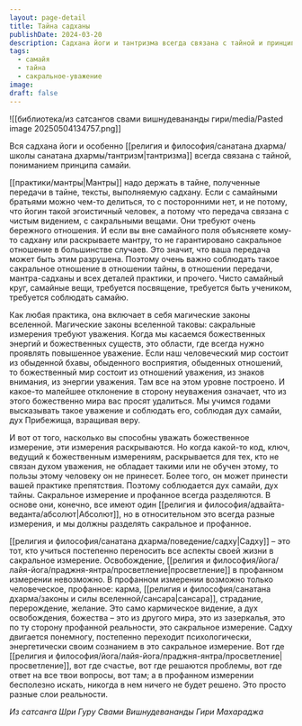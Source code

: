 ```yaml
---
layout: page-detail
title: Тайна садханы
publishDate: 2024-03-20
description: Садхана йоги и тантризма всегда связана с тайной и принципом самайи - сакральные знания, мантры и практики передаются только посвящённым, чтобы сохранить чистоту и уважение к божественному. Нарушение тайны разрушает силу передачи и может привести к препятствиям. Просветление возможно только в сакральном измерении, поэтому садху учится переносить всю свою жизнь в сферу сакрального, где раскрываются истинные ответы и счастье.
tags:
  - самайя
  - тайна
  - сакральное-уважение
image: 
draft: false
---
```

![[библиотека/из сатсангов свами вишнудевананды гири/media/Pasted image 20250504134757.png]]
  
 Вся садхана йоги и особенно [[религия и философия/санатана дхарма/школы санатана дхармы/тантризм|тантризма]] всегда связана с тайной, пониманием принципа самайи.

 [[практики/мантры|Мантры]] надо держать в тайне, полученные передачи в тайне, тексты, выполняемую садхану. Если с самайными братьями можно чем-то делиться, то с посторонними нет, и не потому, что йогин такой эгоистичный человек, а потому что передача связана с чистым видением, с сакральными вещами. Они требуют очень бережного отношения. И если вы вне самайного поля объясняете кому-то садхану или раскрываете мантру, то не гарантировано сакральное отношение в большинстве случаев. Это значит, что ваша передача может быть этим разрушена. Поэтому очень важно соблюдать такое сакральное отношение в отношении тайны, в отношении передачи, мантра-садханы и всех деталей практики, и прочего. Чисто самайный круг, самайные вещи, требуется посвящение, требуется быть учеником, требуется соблюдать самайю.

 Как любая практика, она включает в себя магические законы вселенной. Магические законы вселенной таковы: сакральные измерения требуют уважения. Когда мы касаемся божественных энергий и божественных существ, это области, где всегда нужно проявлять повышенное уважение. Если наш человеческий мир состоит из обыденной бхавы, обыденного восприятия, обыденных отношений, то божественный мир состоит из отношений уважения, из знаков внимания, из энергии уважения. Там все на этом уровне построено. И какое-то малейшее отклонение в сторону неуважения означает, что из этого божественно мира вас просят удалиться. Мы учимся годами высказывать такое уважение и соблюдать его, соблюдая дух самайи, дух Прибежища, взращивая веру.

 И вот от того, насколько вы способны уважать божественное измерение, эти измерения раскрываются. Но когда какой-то код, ключ, ведущий к божественным измерениям, раскрывается для тех, кто не связан духом уважения, не обладает такими или не обучен этому, то пользы этому человеку он не принесет. Более того, он может принести вашей практике препятствия. Поэтому соблюдается дух самайи, дух тайны. Сакральное измерение и профанное всегда разделяются. В основе они, конечно, все имеют один [[религия и философия/адвайта-веданта/абсолют|Абсолют]], но в относительном это всегда разные измерения, и мы должны разделять сакральное и профанное.

 [[религия и философия/санатана дхарма/поведение/садху|Садху]] – это тот, кто учиться постепенно переносить все аспекты своей жизни в сакральное измерение. Освобождение, [[религия и философия/йога/лайя-йога/праджня-янтра/просветление|просветление]] в профанном измерении невозможно. В профанном измерении возможно только человеческое, профанное: карма, [[религия и философия/санатана дхарма/законы и силы вселенной/сансара|сансара]], страдание, перерождение, желание. Это само кармическое видение, а дух освобождения, божества – это из другого мира, это из зазеркалья, это по ту сторону профанной реальности, это сакральное измерение. Садху двигается понемногу, постепенно переходит психологически, энергетически своим сознанием в это сакральное измерение. Вот где [[религия и философия/йога/лайя-йога/праджня-янтра/просветление|просветление]], вот где счастье, вот где решаются проблемы, вот где ответ на все твои вопросы, вот там; а в профанном измерении бесполезно искать, никогда в нем ничего не будет решено. Это просто разные слои реальности.

*Из сатсанга Шри Гуру Свами Вишнудевананды Гири Махараджа*